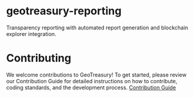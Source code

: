 # geotreasury-reporting
Transparency reporting with automated report generation and blockchain explorer integration.

# Contributing
We welcome contributions to GeoTreasury! To get started, please review our Contribution Guide for detailed instructions on how to contribute, coding standards, and the development process.
[Contribution Guide](https://github.com/GeoTreasury/.github/blob/main/CONTRIBUTING.md)
